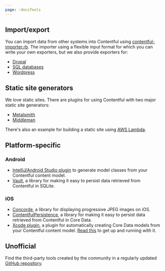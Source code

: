 ```yaml
---
page: :docsTools
---
```


## Import/export

You can import data from other systems into Contentful using [contentful-importer.rb](https://github.com/contentful/contentful-importer.rb). The importer using a flexible input format for which you can write your own exporters, but we also provide exporters for:

- [Drupal](https://github.com/contentful/drupal-exporter.rb)
- [SQL databases](https://github.com/contentful/database-exporter.rb)
- [Wordpress](https://github.com/contentful/wordpress-exporter.rb)

## Static site generators

We love static sites. There are plugins for using Contentful with two major static site generators:

- [Metalsmith](https://github.com/contentful-labs/contentful-metalsmith)
- [Middleman](https://github.com/contentful-labs/contentful_middleman)

There's also an example for building a static site using [AWS Lambda](https://github.com/contentful-labs/contentful-aws-lambda-static).

## Platform-specific

### Android

- [IntelliJ/Android Studio plugin](https://github.com/contentful/cf-generator-intellij) to generate model classes from your Contentful content model.
- [Vault](https://github.com/contentful/vault), a library for making it easy to persist data retrieved from Contentful in SQLite.

### iOS

- [Concorde](https://github.com/contentful-labs/Concorde), a library for displaying progressive JPEG images on iOS.
- [ContentfulPersistence](https://github.com/contentful/contentful-persistence.objc), a library for making it easy to persist data retrieved from Contentful in Core Data.
- [Xcode plugin](https://github.com/contentful/ContentfulXcodePlugin), a plugin for automatically creating Core Data models from your Contentful content model. [Read this](/developers/docs/tutorials/ios/using-contentful-xcode-plugin/) to get up and running with it.

## Unofficial

Find the third-party tools created by the community in a regularly updated
[GitHub repository](https://github.com/contentful-labs/awesome-contentful#tools).
